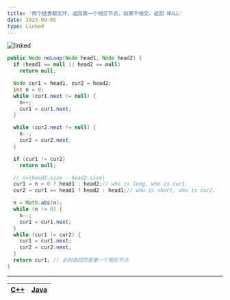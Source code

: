 ```yaml
---
title: '两个链表都无环，返回第一个相交节点，如果不相交，返回 NULL'
date: 2023-09-05
type: Linked
---
```


![linked](/public/images/ds/2023-09-05-linked1.png)

```java
public Node noLoop(Node head1, Node head2) {
  if (head1 == null || head2 == null)
    return null;

  Node cur1 = head1, cur2 = head2;
  int n = 0;
  while (cur1.next != null) {
    n++;
    cur1 = cur1.next;
  }

  while (cur2.next != null) {
    n--;
    cur2 = cur2.next;
  }

  if (cur1 != cur2)
    return null;

  // n=|head1.size - head2.size|
  cur1 = n > 0 ? head1 : head2;// who is long, who is cur1.
  cur2 = cur1 == head1 ? head2 : head1;// who is short, who is cur2.

  n = Math.abs(n);
  while (n != 0) {
    n--;
    cur1 = cur1.next;
  }
  while (cur1 != cur2) {
    cur1 = cur1.next;
    cur2 = cur2.next;
  }
  return cur1; // 此时返回的是第一个相交节点
}
```

<hr/>

| [C++](https://github.com/ZhengKe996/DS/blob/main/src/linked/find_firstIntersect_node.cpp) | [Java](https://github.com/ZhengKe996/DS/blob/main/src/linked/find_firstIntersect_node.java) |
| :---------------------------------------------------------------------------------------: | :-----------------------------------------------------------------------------------------: |
